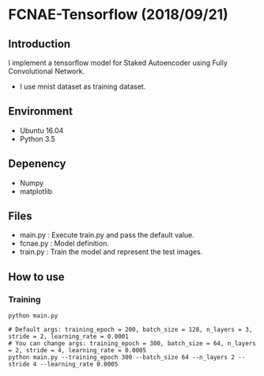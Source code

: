 # FCNAE-Tensorflow (2018/09/21)

## Introduction
I implement a tensorflow model for Staked Autoencoder using Fully Convolutional Network. 
- I use mnist dataset as training dataset.

## Environment
- Ubuntu 16.04
- Python 3.5

## Depenency
- Numpy
- matplotlib

## Files
- main.py : Execute train.py and pass the default value.
- fcnae.py : Model definition.
- train.py : Train the model and represent the test images.

## How to use
### Training
```shell
python main.py

# Default args: training_epoch = 200, batch_size = 128, n_layers = 3, stride = 2, learning_rate = 0.0001
# You can change args: training_epoch = 300, batch_size = 64, n_layers = 2, stride = 4, learning_rate = 0.0005
python main.py --training_epoch 300 --batch_size 64 --n_layers 2 --stride 4 --learning_rate 0.0005
```
